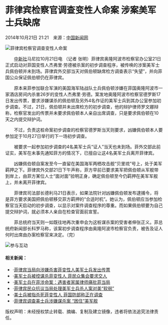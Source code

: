 # 菲律宾检察官调查变性人命案 涉案美军士兵缺席

2014年10月21日 21:21　来源：[中国新闻网](http://www.chinanews.com/)  

![菲律宾检察官调查变性人命案](http://www.chinanews.com/fileftp/2020/03/2020-03-11/U194P4T47D46410F978DT20200311093349.jpg)

　　[中新社](http://www.chinanews.com/)马尼拉10月21日电 （记者 张明）菲律宾奥隆阿波市检察官办公室21日正式启动对菲国变性人杰弗里·劳德被杀案的初步调查程序，被传唤的涉案美军士兵佩伯顿并未到场。菲律宾外交部当天对佩伯顿缺席检方调查表示“失望”，并向菲国公众保证佩伯顿仍在菲律宾。

　　原本来菲参加联合军演的美国海军陆战队士兵佩伯顿涉嫌在菲国奥隆阿波市一家酒店房间内杀害26岁的变性人杰弗里·劳德。案发地奥隆阿波市检察官德罗斯17日发出传票，要求涉嫌谋杀的佩伯顿及另外4名作证的美军士兵到其办公室参加初步调查。不过，21日，佩伯顿并未出席检方的初步调查，他的辩护律师罗文娜辩称，检察官发出的传票并未要求佩伯顿本人亲自出席调查，只是要求佩伯顿在10天之内提交辩护词。

　　不过，负责这桩命案初步调查的检察官德罗斯当天则要求，凶嫌佩伯顿本人要参加定于10月27日举行的下一场初步调查。

　　被要求一起参加初步调查的4名美军士兵“证人”当天也未到场。菲外交部此前证实，美军在未事先通知菲方的情况下，已擅自让这4名美军士兵离开菲律宾。

　　凶嫌佩伯顿自案发至今一直留在美国海军两栖攻击舰“贝里琉”号上，处于美军羁押之下。菲律宾外交部21日下午声称，菲方早前已要求美军把佩伯顿从军舰带到岸上，由菲方某位人士“面对面”验明正身，确定佩伯顿至今仍羁押在美军军舰上，并未离开菲律宾。

　　菲律宾司法部长德利马21日表示，如果法院针对凶嫌佩伯顿发布逮捕令，将是菲方要求美国把佩伯顿移交菲方羁押的“合适时机”。她认为，佩伯顿应当参加检察官当天启动的初步调查，以显示对案件调查程序的尊重。而如果佩伯顿要为自己提交辩护词，就必须本人亲自在检查官面前宣誓。

　　菲总统府当天则一如既往地再次重申会为这桩谋杀案的受害者伸张正义。菲总统府新闻部长科罗马称，该案初步调查程序由奥隆阿波市检察官负责，被告及证人何时出席由办案检察官来决定。（完）

![参与互动](http://i3.chinanews.com/2011/news/images/1.png)

#### 相关新闻：

-   ·[菲律宾当局向涉嫌杀害菲变性人美军士兵发出传票](http://www.chinanews.com/gj/2014/10-17/6691813.shtml)
-   ·[美军士兵被控谋杀菲变性人 菲民众集会要求交人](http://www.chinanews.com/gj/2014/10-17/6688229.shtml)
-   ·[美军士兵在菲涉命案：遇害者家属律师痛批菲当局](http://www.chinanews.com/gj/2014/10-16/6687662.shtml)
-   ·[菲律宾民众抗议当局处理美军士兵杀人案对美“软弱”](http://www.chinanews.com/gj/2014/10-15/6682754.shtml)
-   ·[美士兵被指杀死菲变性人 菲国防部称正在调查](http://www.chinanews.com/mil/2014/10-15/6678662.shtml)
-   ·[菲律宾调查美士兵涉嫌谋杀案 “困住”美军舰](http://www.chinanews.com/gj/2014/10-14/6674752.shtml)

版权声明：未经授权禁止转载、摘编、复制及建立镜像，违者将依法追究法律责任。